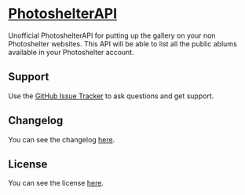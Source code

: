 # [PhotoshelterAPI](https://github.com/golchha21/PhotoshelterAPI)

Unofficial PhotoshelterAPI for putting up the gallery on your non Photoshelter websites.
This API will be able to list all the public ablums available in your Photoshelter account.


## Support

Use the [GitHub Issue Tracker](https://github.com/golchha21/PhotoshelterAPI/issues) to ask questions and get support.

## Changelog
You can see the changelog <a href="CHANGELOG.md">here</a>.

## License
You can see the license <a href="LICENSE.md">here</a>.